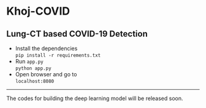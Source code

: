 # Khoj-COVID
## Lung-CT based COVID-19 Detection 

- Install the dependencies <br>
`pip install -r requirements.txt`
- Run `app.py` <br>
`python app.py`
- Open browser and go to <br>
`localhost:8080`
--- 
The codes for building the deep learning model will be released soon.